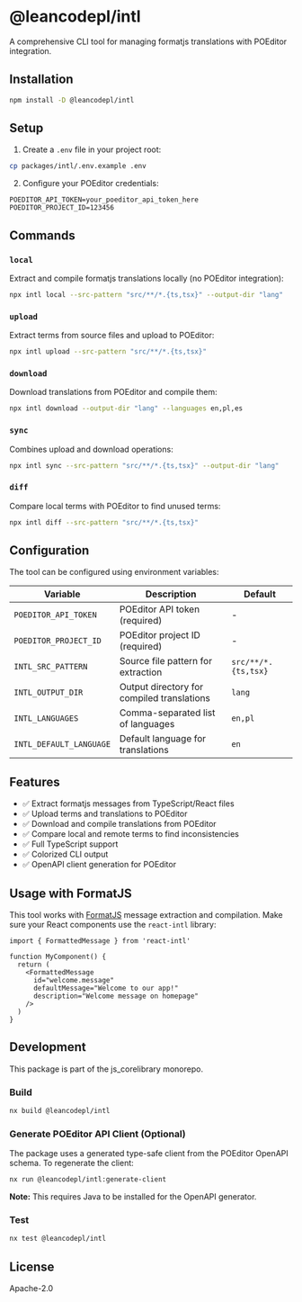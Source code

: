 # @leancodepl/intl

A comprehensive CLI tool for managing formatjs translations with POEditor integration.

## Installation

```bash
npm install -D @leancodepl/intl
```

## Setup

1. Create a `.env` file in your project root:

```bash
cp packages/intl/.env.example .env
```

2. Configure your POEditor credentials:

```env
POEDITOR_API_TOKEN=your_poeditor_api_token_here
POEDITOR_PROJECT_ID=123456
```

## Commands

### `local`
Extract and compile formatjs translations locally (no POEditor integration):

```bash
npx intl local --src-pattern "src/**/*.{ts,tsx}" --output-dir "lang"
```

### `upload`
Extract terms from source files and upload to POEditor:

```bash
npx intl upload --src-pattern "src/**/*.{ts,tsx}"
```

### `download`
Download translations from POEditor and compile them:

```bash
npx intl download --output-dir "lang" --languages en,pl,es
```

### `sync`
Combines upload and download operations:

```bash
npx intl sync --src-pattern "src/**/*.{ts,tsx}" --output-dir "lang"
```

### `diff`
Compare local terms with POEditor to find unused terms:

```bash
npx intl diff --src-pattern "src/**/*.{ts,tsx}"
```



## Configuration

The tool can be configured using environment variables:

| Variable | Description | Default |
|----------|-------------|---------|
| `POEDITOR_API_TOKEN` | POEditor API token (required) | - |
| `POEDITOR_PROJECT_ID` | POEditor project ID (required) | - |
| `INTL_SRC_PATTERN` | Source file pattern for extraction | `src/**/*.{ts,tsx}` |
| `INTL_OUTPUT_DIR` | Output directory for compiled translations | `lang` |
| `INTL_LANGUAGES` | Comma-separated list of languages | `en,pl` |
| `INTL_DEFAULT_LANGUAGE` | Default language for translations | `en` |

## Features

- ✅ Extract formatjs messages from TypeScript/React files
- ✅ Upload terms and translations to POEditor
- ✅ Download and compile translations from POEditor
- ✅ Compare local and remote terms to find inconsistencies
- ✅ Full TypeScript support
- ✅ Colorized CLI output
- ✅ OpenAPI client generation for POEditor

## Usage with FormatJS

This tool works with [FormatJS](https://formatjs.io/) message extraction and compilation. Make sure your React components use the `react-intl` library:

```tsx
import { FormattedMessage } from 'react-intl'

function MyComponent() {
  return (
    <FormattedMessage
      id="welcome.message"
      defaultMessage="Welcome to our app!"
      description="Welcome message on homepage"
    />
  )
}
```

## Development

This package is part of the js_corelibrary monorepo.

### Build

```bash
nx build @leancodepl/intl
```

### Generate POEditor API Client (Optional)

The package uses a generated type-safe client from the POEditor OpenAPI schema. To regenerate the client:

```bash
nx run @leancodepl/intl:generate-client
```

**Note:** This requires Java to be installed for the OpenAPI generator.

### Test

```bash
nx test @leancodepl/intl
```

## License

Apache-2.0 